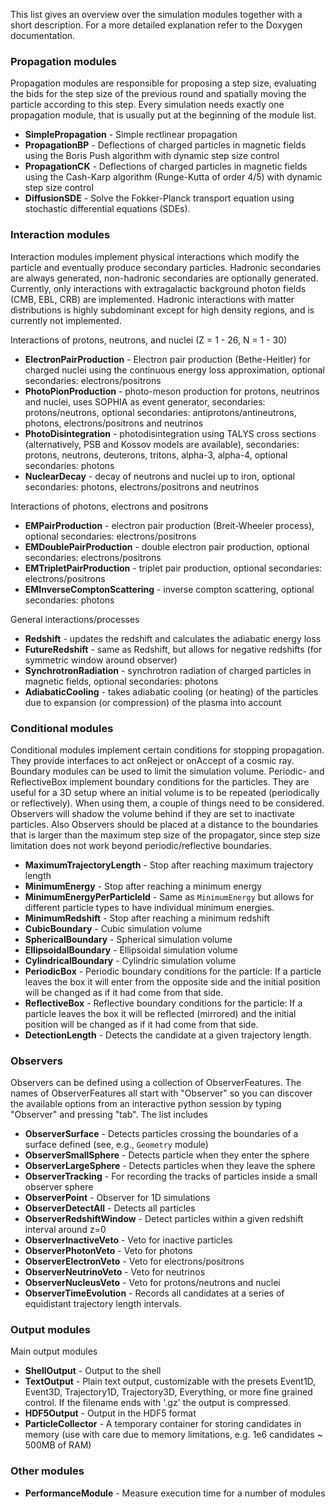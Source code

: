 This list gives an overview over the simulation modules together with a short description.
For a more detailed explanation refer to the Doxygen documentation.

### Propagation modules
Propagation modules are responsible for proposing a step size, evaluating the bids for the step size of the previous round and spatially moving the particle according to this step. Every simulation needs exactly one propagation module, that is usually put at the beginning of the module list.

* **SimplePropagation** - Simple rectlinear propagation
* **PropagationBP** - Deflections of charged particles in magnetic fields using the Boris Push algorithm with dynamic step size control
* **PropagationCK** - Deflections of charged particles in magnetic fields using the Cash-Karp algorithm (Runge-Kutta of order 4/5) with dynamic step size control
* **DiffusionSDE** - Solve the Fokker-Planck transport equation using stochastic differential equations (SDEs).

### Interaction modules
Interaction modules implement physical interactions which modify the particle and eventually produce secondary particles. Hadronic secondaries are always generated, non-hadronic secondaries are optionally generated.
Currently, only interactions with extragalactic background photon fields (CMB, EBL, CRB) are implemented.
Hadronic interactions with matter distributions is highly subdominant except for high density regions, and is currently not implemented.

Interactions of protons, neutrons, and nuclei (Z = 1 - 26, N = 1 - 30)

* **ElectronPairProduction** - Electron pair production (Bethe-Heitler) for charged nuclei using the continuous energy loss approximation, optional secondaries: electrons/positrons
* **PhotoPionProduction** - photo-meson production for protons, neutrinos and nuclei, uses SOPHIA as event generator, secondaries: protons/neutrons, optional secondaries: antiprotons/antineutrons, photons, electrons/positrons and neutrinos
* **PhotoDisintegration** - photodisintegration using TALYS cross sections (alternatively, PSB and Kossov models are available), secondaries: protons, neutrons, deuterons, tritons, alpha-3, alpha-4, optional secondaries: photons
* **NuclearDecay** - decay of neutrons and nuclei up to iron, optional secondaries: photons, electrons/positrons and neutrinos

Interactions of photons, electrons and positrons

* **EMPairProduction** - electron pair production (Breit-Wheeler process), optional secondaries: electrons/positrons
* **EMDoublePairProduction** - double electron pair production, optional secondaries: electrons/positrons
* **EMTripletPairProduction** - triplet pair production, optional secondaries: electrons/positrons
* **EMInverseComptonScattering** - inverse compton scattering, optional secondaries: photons

General interactions/processes

* **Redshift** - updates the redshift and calculates the adiabatic energy loss
* **FutureRedshift** - same as Redshift, but allows for negative redshifts (for symmetric window around observer)
* **SynchrotronRadiation** - synchrotron radiation of charged particles in magnetic fields, optional secondaries: photons
* **AdiabaticCooling** - takes adiabatic cooling (or heating) of the particles due to expansion (or compression) of the plasma into account

### Conditional modules
Conditional modules implement certain conditions for stopping propagation.
They provide interfaces to act onReject or onAccept of a cosmic ray.
Boundary modules can be used to limit the simulation volume.
Periodic- and ReflectiveBox implement boundary conditions for the particles. They are useful for a 3D setup where an initial volume is to be repeated (periodically or reflectively). When using them, a couple of things need to be considered. Observers will shadow the volume behind if they are set to inactivate particles. Also Observers should be placed at a distance to the boundaries that is larger than the maximum step size of the propagator, since step size limitation does not work beyond periodic/reflective boundaries.

* **MaximumTrajectoryLength** - Stop after reaching maximum trajectory length
* **MinimumEnergy** - Stop after reaching a minimum energy
* **MinimumEnergyPerParticleId** - Same as `MinimumEnergy` but allows for different particle types to have individual minimum energies.
* **MinimumRedshift** - Stop after reaching a minimum redshift
* **CubicBoundary** - Cubic simulation volume
* **SphericalBoundary** - Spherical simulation volume
* **EllipsoidalBoundary** - Ellipsoidal simulation volume
* **CylindricalBoundary** - Cylindric simulation volume
* **PeriodicBox** - Periodic boundary conditions for the particle: If a particle leaves the box it will enter from the opposite side and the initial position will be changed as if it had come from that side.
* **ReflectiveBox** - Reflective boundary conditions for the particle: If a particle leaves the box it will be reflected (mirrored) and the initial position will be changed as if it had come from that side.
* **DetectionLength** - Detects the candidate at a given trajectory length. 

### Observers
Observers can be defined using a collection of ObserverFeatures.
The names of ObserverFeatures all start with "Observer" so you can discover the available options from an interactive python session by typing "Observer" and pressing "tab". The list includes
* **ObserverSurface** - Detects particles crossing the boundaries of a surface defined (see, e.g., `Geometry` module)
* **ObserverSmallSphere** - Detects particle when they enter the sphere
* **ObserverLargeSphere** - Detects particles when they leave the sphere
* **ObserverTracking** - For recording the tracks of particles inside a small observer sphere
* **ObserverPoint** - Observer for 1D simulations
* **ObserverDetectAll** - Detects all particles
* **ObserverRedshiftWindow** - Detect particles within a given redshift interval around z=0
* **ObserverInactiveVeto** - Veto for inactive particles
* **ObserverPhotonVeto** - Veto for photons
* **ObserverElectronVeto** - Veto for electrons/positrons
* **ObserverNeutrinoVeto** - Veto for neutrinos
* **ObserverNucleusVeto** - Veto for protons/neutrons and nuclei
* **ObserverTimeEvolution** - Records all candidates at a series of equidistant trajectory length intervals.

### Output modules
Main output modules
* **ShellOutput** - Output to the shell
* **TextOutput** - Plain text output, customizable with the presets Event1D, Event3D, Trajectory1D, Trajectory3D, Everything, or more fine grained control. If the filename ends with '.gz' the output is compressed.
* **HDF5Output** - Output in the HDF5 format
* **ParticleCollector** - A temporary container for storing candidates in memory (use with care due to memory limitations, e.g. 1e6 candidates ~ 500MB of RAM)

### Other modules
* **PerformanceModule** - Measure execution time for a number of modules